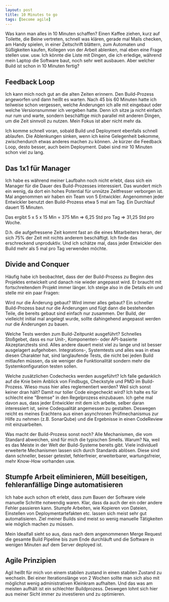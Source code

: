 ```yaml
---
layout: post
title: 10 Minutes to go
tags: [become agile]
---
```


Was kann man alles in 10 Minuten schaffen? Einen Kaffee ziehen, kurz auf Toilette, die Beine vertreten, schnell was klären, gerade mal Mails checken, am Handy spielen, in einer Zeitschrift blättern, zum Automaten und Süßigkeiten kaufen, Kollegen von der Arbeit ablenken, mal eben eine Frage stellen usw. usw. Ich könnte die Liste mit Dingen, die ich erledige, während mein Laptop die Software baut, noch sehr weit ausbauen. Aber welcher Build ist schon in 10 Minuten fertig?

## Feedback Loop

Ich kann mich noch gut an die alten Zeiten erinnern. Den Build-Prozess angeworfen und dann heißt es warten. Nach 45 bis 60 Minuten hatte ich teilweise schon vergessen, welche Änderungen ich alle mit eingebaut oder welche Versionsnummer ich vergeben hatte. Denn ich sitze ja nicht einfach nur rum und warte, sondern beschäftige mich parallel mit anderen Dingen, um die Zeit sinnvoll zu nutzen. Mein Fokus ist aber nicht mehr da.

Ich komme schnell voran, sobald Build und Deployment ebenfalls schnell ablaufen. Die Ablenkungen sinken, wenn ich keine Gelegenheit bekomme, zwischendurch etwas anderes machen zu können. Je kürzer die Feedback Loop, desto besser, auch beim Deployment. Dabei sind mir 10 Minuten schon viel zu lang.

## Das 1x1 für Manager

Ich habe es während meiner Laufbahn noch nicht erlebt, dass sich ein Manager für die Dauer des Build-Prozesses interessiert. Das wundert mich ein wenig, da dort ein hohes Potential für unnütze Zeitfresser verborgen ist. Mal angenommen wir haben ein Team von 5 Entwickler. Angenommen jeder Entwickler benutzt den Build-Prozess etwa 5 mal am Tag. Ein Durchlauf dauert 15 Minuten.

Das ergibt 5 x 5 x 15 Min = 375 Min => 6,25 Std pro Tag => 31,25 Std pro Woche.

D.h. die aufgefressene Zeit kommt fast an die eines Mitarbeiters heran, der sich 75% der Zeit mit nichts anderem beschäftigt. Ich finde das erschreckend unproduktiv. Und ich schätze mal, dass jeder Entwickler den Build mehr als 5 mal pro Tag verwenden möchte.

## Divide and Conquer

Häufig habe ich beobachtet, dass der der Build-Prozess zu Beginn des Projektes entwickelt und danach nie wieder angepasst wird. Er braucht mit fortschreitendem Projekt immer länger. Ich steige also in die Details ein und stelle mir ein paar Fragen:

Wird nur die Änderung gebaut? Wird immer alles gebaut? Ein schneller Build-Prozess baut nur die Änderungen und fügt dann die bestehenden Teile, die bereits gebaut sind einfach nur zusammen. Der Build, der vielleicht initial mal angelegt wurde, sollte dahingehend angepasst werden nur die Änderungen zu bauen.

Welche Tests werden zum Build-Zeitpunkt ausgeführt? Schnelles Stoßgebet, dass es nur Unit-, Komponenten- oder API-basierte Akzeptanztests sind. Alles andere dauert meist viel zu lange und ist besser ausgelagert aufgehoben. Integrations-, Systemtests und alles was in etwa diesen Charakter hat, sind langlaufende Tests, die nicht bei jeden Build mitlaufen müssen, da sie weniger die Funktionalität sondern mehr die Systemkonfiguration testen sollen.

Welche zusätzlichen Codechecks werden ausgeführt? Ich falle gedanklich auf die Knie beim Anblick von Findbugs, Checkstyle und PMD im Build-Prozess. Wieso muss hier alles reglementiert werden? Weil sich sonst keiner dran hält? Damit nur toller Code eingecheckt wird? Ich halte es für schlecht eine "Bremse" in den Regelprozess einzubauen. Ich gehe mal davon aus, dass jeder Entwickler mit dem ich arbeite, selber daran interessiert ist, seine Codequalität angemessen zu gestalten. Deswegen reicht es meines Erachtens aus einen asynchronen Prüfmechanismus zur Hilfe zu nehmen (z.B. SonarQube) und die Ergebnisse in einen CodeReview mit einzuarbeiten.

Was macht der Build-Prozess sonst noch? Alle Mechanismen, die vom Standard abweichen, sind für mich die typischen Smells. Warum? Na, weil es das Meiste in der Welt der Build-Systeme bereits gibt. Viele individuell erweiterte Mechanismen lassen sich durch Standards ablösen. Diese sind dann schneller, besser getestet, fehlerfreier, erweiterbarer, wartungsfreier, mehr Know-How vorhanden usw.

## Stumpfe Arbeit eliminieren, Müll beseitigen, fehleranfällige Dinge automatisieren

Ich habe auch schon oft erlebt, dass zum Bauen der Software viele manuelle Schritte notwendig waren. Klar, dass da auch der ein oder andere Fehler passieren kann. Stumpfe Arbeiten, wie Kopieren von Dateien, Einstellen von Deploymentartefakten etc. lassen sich meist sehr gut automatisieren. Ziel meiner Builds sind meist so wenig manuelle Tätigkeiten wie möglich machen zu müssen.

Mein Idealfall sieht so aus, dass nach dem angenommenen Merge Request die gesamte Build Pipeline bis zum Ende durchläuft und die Software in wenigen Minuten auf dem Server deployed ist.

## Agile Prinzipien

Agil heißt für mich von einem stabilen zustand in einen stabilen Zustand zu wechseln. Bei einer Iterationslänge von 2 Wochen sollte man sich also mit möglichst wenig administrativen Kleinkram aufhalten. Und das was am meisten aufhält ist ein schlechter Buildprozess. Deswegen lohnt sich hier aus meiner Sicht immer zu investieren und zu optimieren.